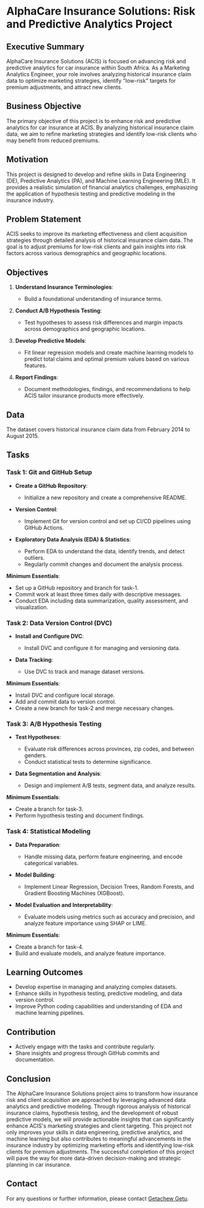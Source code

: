 # AlphaCare Insurance Solutions: Risk and Predictive Analytics Project

## Executive Summary

AlphaCare Insurance Solutions (ACIS) is focused on advancing risk and predictive analytics for car insurance within South Africa. As a Marketing Analytics Engineer, your role involves analyzing historical insurance claim data to optimize marketing strategies, identify "low-risk" targets for premium adjustments, and attract new clients.

## Business Objective

The primary objective of this project is to enhance risk and predictive analytics for car insurance at ACIS. By analyzing historical insurance claim data, we aim to refine marketing strategies and identify low-risk clients who may benefit from reduced premiums.

## Motivation

This project is designed to develop and refine skills in Data Engineering (DE), Predictive Analytics (PA), and Machine Learning Engineering (MLE). It provides a realistic simulation of financial analytics challenges, emphasizing the application of hypothesis testing and predictive modeling in the insurance industry.

## Problem Statement

ACIS seeks to improve its marketing effectiveness and client acquisition strategies through detailed analysis of historical insurance claim data. The goal is to adjust premiums for low-risk clients and gain insights into risk factors across various demographics and geographic locations.

## Objectives

1. **Understand Insurance Terminologies**:
   - Build a foundational understanding of insurance terms.

2. **Conduct A/B Hypothesis Testing**:
   - Test hypotheses to assess risk differences and margin impacts across demographics and geographic locations.

3. **Develop Predictive Models**:
   - Fit linear regression models and create machine learning models to predict total claims and optimal premium values based on various features.

4. **Report Findings**:
   - Document methodologies, findings, and recommendations to help ACIS tailor insurance products more effectively.

## Data

The dataset covers historical insurance claim data from February 2014 to August 2015.

## Tasks

### Task 1: Git and GitHub Setup

- **Create a GitHub Repository**:
  - Initialize a new repository and create a comprehensive README.
  
- **Version Control**:
  - Implement Git for version control and set up CI/CD pipelines using GitHub Actions.

- **Exploratory Data Analysis (EDA) & Statistics**:
  - Perform EDA to understand the data, identify trends, and detect outliers.
  - Regularly commit changes and document the analysis process.

**Minimum Essentials**:

- Set up a GitHub repository and branch for task-1.
- Commit work at least three times daily with descriptive messages.
- Conduct EDA including data summarization, quality assessment, and visualization.

### Task 2: Data Version Control (DVC)

- **Install and Configure DVC**:
  - Install DVC and configure it for managing and versioning data.

- **Data Tracking**:
  - Use DVC to track and manage dataset versions.

**Minimum Essentials**:

- Install DVC and configure local storage.
- Add and commit data to version control.
- Create a new branch for task-2 and merge necessary changes.

### Task 3: A/B Hypothesis Testing

- **Test Hypotheses**:
  - Evaluate risk differences across provinces, zip codes, and between genders.
  - Conduct statistical tests to determine significance.

- **Data Segmentation and Analysis**:
  - Design and implement A/B tests, segment data, and analyze results.

**Minimum Essentials**:

- Create a branch for task-3.
- Perform hypothesis testing and document findings.

### Task 4: Statistical Modeling

- **Data Preparation**:
  - Handle missing data, perform feature engineering, and encode categorical variables.

- **Model Building**:
  - Implement Linear Regression, Decision Trees, Random Forests, and Gradient Boosting Machines (XGBoost).

- **Model Evaluation and Interpretability**:
  - Evaluate models using metrics such as accuracy and precision, and analyze feature importance using SHAP or LIME.

**Minimum Essentials**:

- Create a branch for task-4.
- Build and evaluate models, and analyze feature importance.

## Learning Outcomes

- Develop expertise in managing and analyzing complex datasets.
- Enhance skills in hypothesis testing, predictive modeling, and data version control.
- Improve Python coding capabilities and understanding of EDA and machine learning pipelines.

## Contribution

- Actively engage with the tasks and contribute regularly.
- Share insights and progress through GitHub commits and documentation.

## Conclusion

The AlphaCare Insurance Solutions project aims to transform how insurance risk and client acquisition are approached by leveraging advanced data analytics and predictive modeling. Through rigorous analysis of historical insurance claims, hypothesis testing, and the development of robust predictive models, we will provide actionable insights that can significantly enhance ACIS's marketing strategies and client targeting. This project not only improves your skills in data engineering, predictive analytics, and machine learning but also contributes to meaningful advancements in the insurance industry by optimizing marketing efforts and identifying low-risk clients for premium adjustments. The successful completion of this project will pave the way for more data-driven decision-making and strategic planning in car insurance.

## Contact

For any questions or further information, please contact [Getachew Getu](mailto:getachewgetu2010@gmail.com).
